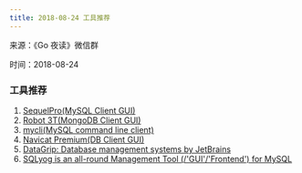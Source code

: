 ```yaml
---
title: 2018-08-24 工具推荐
---
```

来源：《Go 夜读》微信群

时间：2018-08-24

### 工具推荐

1. [SequelPro(MySQL Client GUI)](https://www.sequelpro.com/)
2. [Robot 3T(MongoDB Client GUI)](https://robomongo.org/)
3. [mycli(MySQL command line client)](https://www.mycli.net/)
4. [Navicat Premium(DB Client GUI)](https://www.navicat.com/en/products/navicat-premium)
5. [DataGrip: Database management systems by JetBrains](https://www.jetbrains.com/datagrip/)
6. [SQLyog is an all-round Management Tool (/'GUI'/'Frontend') for MySQL](https://www.webyog.com/)
